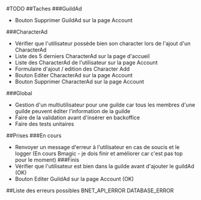 #TODO
##Taches
###GuildAd
- Bouton Supprimer GuildAd sur la page Account

###CharacterAd
- Vérifier que l'utilisateur possède bien son character lors de l'ajout d'un CharacterAd
- Liste des 5 derniers CharacterAd sur la page d'accueil
- Liste des CharacterAd de l'utilisateur sur la page Account
- Formulaire d'ajout / edition des Character Add
- Bouton Editer CharacterAd sur la page Account
- Bouton Supprimer CharacterAd sur la page Account

###Global
- Gestion d'un multiutilisateur pour une guilde car tous les membres d'une guilde peuvent éditer l'information de la guilde
- Faire de la validation avant d'insérer en backoffice
- Faire des tests unitaires

##Prises
###En cours
- Renvoyer un message d'erreur à l'utilisateur en cas de soucis et le logger (En cours Bmagic - je dois finir et améliorer car c'est pas top pour le moment)
###Finis
- Vérifier que l'utilisateur est bien dans la guilde avant d'ajouter le guildAd (OK)
- Bouton Editer GuildAd sur la page Account (OK)


##Liste des erreurs possibles
BNET_API_ERROR
DATABASE_ERROR